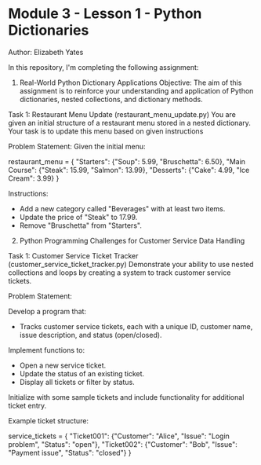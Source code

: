 # Module 3 - Lesson 1 - Python Dictionaries
Author: Elizabeth Yates

In this repository, I'm completing the following assignment: 

1. Real-World Python Dictionary Applications
Objective: The aim of this assignment is to reinforce your understanding and application of Python dictionaries, nested collections, and dictionary methods.

Task 1: Restaurant Menu Update (restaurant_menu_update.py)
You are given an initial structure of a restaurant menu stored in a nested dictionary. Your task is to update this menu based on given instructions

Problem Statement: Given the initial menu:

restaurant_menu = {
    "Starters": {"Soup": 5.99, "Bruschetta": 6.50},
    "Main Course": {"Steak": 15.99, "Salmon": 13.99},
    "Desserts": {"Cake": 4.99, "Ice Cream": 3.99}
}

Instructions:
- Add a new category called "Beverages" with at least two items.
- Update the price of "Steak" to 17.99.
- Remove "Bruschetta" from "Starters". 

2. Python Programming Challenges for Customer Service Data Handling

Task 1: Customer Service Ticket Tracker (customer_service_ticket_tracker.py)
Demonstrate your ability to use nested collections and loops by creating a system to track customer service tickets.

Problem Statement:

Develop a program that:
- Tracks customer service tickets, each with a unique ID, customer name, issue description, and status (open/closed).

Implement functions to:
- Open a new service ticket.
- Update the status of an existing ticket.
- Display all tickets or filter by status.

Initialize with some sample tickets and include functionality for additional ticket entry.

Example ticket structure:

service_tickets = {
    "Ticket001": {"Customer": "Alice", "Issue": "Login problem", "Status": "open"},
    "Ticket002": {"Customer": "Bob", "Issue": "Payment issue", "Status": "closed"}
}
